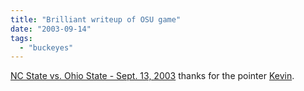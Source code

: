 ```yaml
---
title: "Brilliant writeup of OSU game"
date: "2003-09-14"
tags: 
  - "buckeyes"
---
```


[NC State vs. Ohio State - Sept. 13, 2003](http://www.collegefootballnews.com/2003/Columnists/Fiu/SOC/NCState_OhioState.htm "NC State vs. Ohio State - Sept. 13, 2003") thanks for the pointer [Kevin](http://www.fanblogs.com/big10/archives/000300.php).
